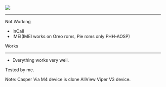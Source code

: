 ![](https://edijitalgrup.com/wp-content/uploads/2019/01/via-m4-1-600x423.jpg)

****
Not Working
- InCall
- IMEI(IMEI works on Oreo roms, Pie roms only PHH-AOSP)

Works
****
- Everything works very well.

Tested by me.

Note: Casper Via M4 device is clone AllView Viper V3 device. 
